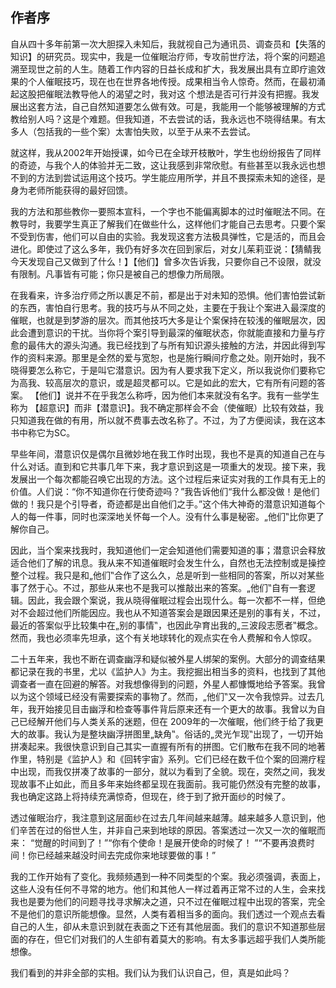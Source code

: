 

## 作者序

自从四十多年前第一次大胆探入未知后，我就视自己为通讯员、调查员和【失落的知识】的研究员。现实中，我是一位催眠治疗师，专攻前世疗法，将个案的问题追溯至现世之前的人生。随着工作内容的日益长成和扩大，我发展出具有立即疗逾效果的个人催眠技巧，现在也在世界各地传授。成果相当令人惊奇。然而，在最初涌起这股把催眠法教导他人的渴望之时，我对这 个想法是否可行并没有把握。我发展出这套方法，自己自然知道要怎么做有效。可是，我能用一个能够被理解的方式教给别人吗？这是个难题。但我知道，不去尝试的话，我永远也不晓得结果。有太多人（包括我的一些个案）太害怕失败，以至于从来不去尝试。

就这样，我从2002年开始授课，如今已在全球开枝散叶，学生也纷纷报告了同样的奇迹，与我个人的体验并无二致，这让我感到非常欣慰。有些甚至以我永远也想不到的方法到尝试运用这个技巧。学生能应用所学，并且不畏探索未知的途径，是身为老师所能获得的最好回馈。

我的方法和那些教你一要照本宣科，一个字也不能偏离脚本的过时催眠法不同。在教导时，我要学生真正了解我们在做些什么，这样他们才能自己去思考。只要个案不受到伤害，他们可以自由的实验。我发现这套方法极具弹性，它是活的，而且会进化。即使过了这么多年，我仍有好多次在回到家后，对女儿茱莉亚说：【猜鲭我今天发现自己又做到了什么！】【他们】曾多次告诉我，只要你自己不设限，就没有限制。凡事皆有可能；你只是被自己的想像力所局限。

在我看来，许多治疗师之所以裹足不前，都是出于对未知的恐惧。他们害怕尝试新的东西，害怕自行思考。我的技巧与从不同之处，主要在于我让个案进入最深度的催眠，也就是到梦游的层次。而其他技巧大多是让个案保持在较浅的催眠层次，因此会遭到意识的干扰。当你将个案引导到最深的催眠状态，你就能直接和力量与疗愈的最伟大的源头沟通。我已经找到了与所有知识源头接触的方法，并因此得到写作的资料来源。那里是全然的爱与宽恕，也是施行瞬间疗愈之处。刚开始时，我不晓得要怎么称它，于是叫它潜意识。因为有人要求我下定义，所以我说你们要称它为高我、较高层次的意识，或是超灵都可以。它是如此的宏大，它有所有问题的答案。 【他们】说并不在乎我怎么称呼，因为他们本来就没有名字。我有一些学生称为 【超意识】而非【潜意识】。我不确定那样会不会（使催眠）比较有效益，我只知道我在做的有用，所以就不费事去改名称了。不过，为了方便阅读，我在这本书中称它为SC。

早些年间，潜意识仅是偶尔且微妙地在我工作时出现，我也不是真的知道自己在与什么对话。直到和它共事几年下来，我才意识到这是一项重大的发现。接下来，我发展出一个每次都能召唤它出现的方法。这个过程后来证实对我的工作具有无上的价值。人们说：“你不知道你在行使奇迹吗？”我告诉他们“我什么都没做！是他们做的！我只是个引导者，奇迹都是出自他们之手。”这个伟大神奇的潜意识知道每个人的每一件事，同时也深深地关怀每一个人。没有什么事是秘密。„他们‟比你更了解你自己。

因此，当个案来找我时，我知道他们一定会知道他们需要知道的事；潜意识会释放适合他们了解的讯息。我从来不知道催眠时会发生什么，自然也无法控制或是操控整个过程。我只是和„他们‟合作了这么久，总是听到一些相同的答案，所以对某些事了然于心。不过，那些从来也不是我可以推敲出来的答案。„他们‟自有一套逻辑。因此，我会跟个案说，我从晓得催眠过程会出现什么。每一次都不一样，但绝对不会超过他们所能因应。我也从不知道答案会是跟因果还是别的事有关，不过，最近的答案似乎比较集中在„别的事情‟，也因此孕育出我的„三波段志愿者‟概念。然而，我也必须率先坦承，这个有关地球转化的观点实在令人费解和令人惊叹。

二十五年来，我也不断在调查幽浮和疑似被外星人绑架的案例。大部分的调查结果都记录在我的书里，尤以《监护人》为主。我挖掘出相当多的资料，也找到了其他调查者一直在回避的解答。对我想像得到的问题，外星人都慷慨地给予答案。我曾以为这个领域已经没有需要探索的事物了。然而，„他们‟又一次令我惊异。过去几年，我开始接见目击幽浮和检查等事件背后原来还有一个更大的故事。我曾以为自己已经解开他们与人类关系的迷题，但在 2009年的一次催眠，他们终于给了我更大的故事。我认为是整块幽浮拼图里„缺角‟。俗话的„灵光乍现‟出现了，一切开始拼凑起来。我很快意识到自己其实一直握有所有的拼图。它们散布在我不同的地著作里，特别是《监护人》和《回转宇宙》系列。它们已经在数千位个案的回溯疗程中出现，而我仅拼凑了故事的一部分，就以为看到了全貌。现在，突然之间，我发现故事不止如此，而且多年来始终都呈现在我面前。我可能仍然没有完整的故事，我也确定这路上将持续充满惊奇，但现在，终于到了掀开面纱的时候了。

透过催眠治疗，我注意到这层面纱在过去几年间越来越薄。越来越多人意识到，他们辛苦在过的俗世人生，并非自己来到地球的原因。答案透过一次又一次的催眠而来： “觉醒的时间到了！”“你有个使命！是展开使命的时候了！ ”“不要再浪费时间！你已经越来越没时间去完成你来地球要做的事！”

我的工作开始有了变化。我频频遇到一种不同类型的个案。我必须强调，表面上，这些人没有任何不寻常的地方。他们和其他人一样过着再正常不过的人生，会来找我也是要为他们的问题寻找寻求解决之道，只不过在催眠过程中出现的答案，完全不是他们的意识所能想像。显然，人类有着相当多的面向。我们透过一个观点去看自己的人生，卻从未意识到就在表面之下还有其他层面。我们的意识不知道那些层面的存在，但它们对我们的人生卻有着莫大的影响。有太多事远超乎我们人类所能想像。

我们看到的并非全部的实相。我们认为我们认识自己，但，真是如此吗？

